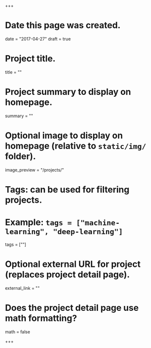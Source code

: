 +++
# Date this page was created.
date = "2017-04-27"
draft = true

# Project title.
title = ""

# Project summary to display on homepage.
summary = ""

# Optional image to display on homepage (relative to `static/img/` folder).
image_preview = "/projects/"

# Tags: can be used for filtering projects.
# Example: `tags = ["machine-learning", "deep-learning"]`
tags = [""]

# Optional external URL for project (replaces project detail page).
external_link = ""

# Does the project detail page use math formatting?
math = false

+++
